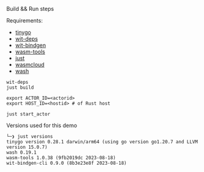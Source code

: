 Build  && Run steps

Requirements:
- [tinygo](https://github.com/tinygo-org/tinygo)
- [wit-deps](https://github.com/bytecodealliance/wit-deps)
- [wit-bindgen](https://github.com/bytecodealliance/wit-bindgen)
- [wasm-tools](https://github.com/bytecodealliance/wasm-tools)
- [just](https://github.com/casey/just) 
- [wasmcloud](https://github.com/wasmcloud/wasmcloud)
- [wash](https://github.com/wasmcloud/wash)

```
wit-deps
just build

export ACTOR_ID=<actorid>
export HOST_ID=<hostid> # of Rust host 

just start_actor
```

Versions used for this demo

```
└─❯ just versions
tinygo version 0.28.1 darwin/arm64 (using go version go1.20.7 and LLVM version 15.0.7)
wash 0.19.1
wasm-tools 1.0.38 (9fb2019dc 2023-08-18)
wit-bindgen-cli 0.9.0 (8b3e23e8f 2023-08-18)
```
